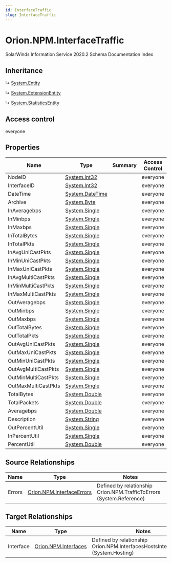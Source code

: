 ```yaml
---
id: InterfaceTraffic
slug: InterfaceTraffic
---
```


# Orion.NPM.InterfaceTraffic

SolarWinds Information Service 2020.2 Schema Documentation Index

## Inheritance

↳ [System.Entity](./../System/Entity)

↳ [System.ExtensionEntity](./../System/ExtensionEntity)

↳ [System.StatisticsEntity](./../System/StatisticsEntity)

## Access control

everyone

## Properties

| Name | Type | Summary | Access Control |
| ------ | ------ | ------ | ------ |
| NodeID | [System.Int32](https://docs.microsoft.com/en-us/dotnet/api/system.int32) |  | everyone |
| InterfaceID | [System.Int32](https://docs.microsoft.com/en-us/dotnet/api/system.int32) |  | everyone |
| DateTime | [System.DateTime](https://docs.microsoft.com/en-us/dotnet/api/system.datetime) |  | everyone |
| Archive | [System.Byte](https://docs.microsoft.com/en-us/dotnet/api/system.byte) |  | everyone |
| InAveragebps | [System.Single](https://docs.microsoft.com/en-us/dotnet/api/system.single) |  | everyone |
| InMinbps | [System.Single](https://docs.microsoft.com/en-us/dotnet/api/system.single) |  | everyone |
| InMaxbps | [System.Single](https://docs.microsoft.com/en-us/dotnet/api/system.single) |  | everyone |
| InTotalBytes | [System.Single](https://docs.microsoft.com/en-us/dotnet/api/system.single) |  | everyone |
| InTotalPkts | [System.Single](https://docs.microsoft.com/en-us/dotnet/api/system.single) |  | everyone |
| InAvgUniCastPkts | [System.Single](https://docs.microsoft.com/en-us/dotnet/api/system.single) |  | everyone |
| InMinUniCastPkts | [System.Single](https://docs.microsoft.com/en-us/dotnet/api/system.single) |  | everyone |
| InMaxUniCastPkts | [System.Single](https://docs.microsoft.com/en-us/dotnet/api/system.single) |  | everyone |
| InAvgMultiCastPkts | [System.Single](https://docs.microsoft.com/en-us/dotnet/api/system.single) |  | everyone |
| InMinMultiCastPkts | [System.Single](https://docs.microsoft.com/en-us/dotnet/api/system.single) |  | everyone |
| InMaxMultiCastPkts | [System.Single](https://docs.microsoft.com/en-us/dotnet/api/system.single) |  | everyone |
| OutAveragebps | [System.Single](https://docs.microsoft.com/en-us/dotnet/api/system.single) |  | everyone |
| OutMinbps | [System.Single](https://docs.microsoft.com/en-us/dotnet/api/system.single) |  | everyone |
| OutMaxbps | [System.Single](https://docs.microsoft.com/en-us/dotnet/api/system.single) |  | everyone |
| OutTotalBytes | [System.Single](https://docs.microsoft.com/en-us/dotnet/api/system.single) |  | everyone |
| OutTotalPkts | [System.Single](https://docs.microsoft.com/en-us/dotnet/api/system.single) |  | everyone |
| OutAvgUniCastPkts | [System.Single](https://docs.microsoft.com/en-us/dotnet/api/system.single) |  | everyone |
| OutMaxUniCastPkts | [System.Single](https://docs.microsoft.com/en-us/dotnet/api/system.single) |  | everyone |
| OutMinUniCastPkts | [System.Single](https://docs.microsoft.com/en-us/dotnet/api/system.single) |  | everyone |
| OutAvgMultiCastPkts | [System.Single](https://docs.microsoft.com/en-us/dotnet/api/system.single) |  | everyone |
| OutMinMultiCastPkts | [System.Single](https://docs.microsoft.com/en-us/dotnet/api/system.single) |  | everyone |
| OutMaxMultiCastPkts | [System.Single](https://docs.microsoft.com/en-us/dotnet/api/system.single) |  | everyone |
| TotalBytes | [System.Double](https://docs.microsoft.com/en-us/dotnet/api/system.double) |  | everyone |
| TotalPackets | [System.Double](https://docs.microsoft.com/en-us/dotnet/api/system.double) |  | everyone |
| Averagebps | [System.Double](https://docs.microsoft.com/en-us/dotnet/api/system.double) |  | everyone |
| Description | [System.String](https://docs.microsoft.com/en-us/dotnet/api/system.string) |  | everyone |
| OutPercentUtil | [System.Single](https://docs.microsoft.com/en-us/dotnet/api/system.single) |  | everyone |
| InPercentUtil | [System.Single](https://docs.microsoft.com/en-us/dotnet/api/system.single) |  | everyone |
| PercentUtil | [System.Double](https://docs.microsoft.com/en-us/dotnet/api/system.double) |  | everyone |

## Source Relationships

| Name | Type | Notes |
| ------ | ------ | ------ |
| Errors | [Orion.NPM.InterfaceErrors](./../Orion.NPM/InterfaceErrors) | Defined by relationship Orion.NPM.TrafficToErrors (System.Reference) |

## Target Relationships

| Name | Type | Notes |
| ------ | ------ | ------ |
| Interface | [Orion.NPM.Interfaces](./../Orion.NPM/Interfaces) | Defined by relationship Orion.NPM.InterfacesHostsInterfaceTraffic (System.Hosting) |

